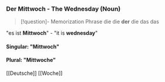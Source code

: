 ### Der Mittwoch - The Wednesday   (Noun)

> [!question]- Memorization Phrase
> die die **der** die das das

"es ist **Mittwoch**" - "it is **wednesday**"

#### Singular: "Mittwoch"
#### Plural: "Mittwoche"



[[Deutsche]]
[[Woche]]